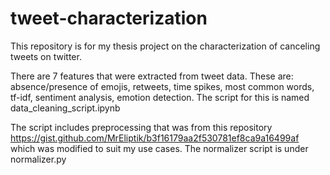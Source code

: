 # tweet-characterization

This repository is for my thesis project on the characterization of canceling tweets on twitter. 

There are 7 features that were extracted from tweet data. These are: absence/presence of emojis, retweets, time spikes, most common words, tf-idf, sentiment analysis, emotion detection. The script for this is named data_cleaning_script.ipynb

The script includes preprocessing that was from this repository https://gist.github.com/MrEliptik/b3f16179aa2f530781ef8ca9a16499af which was modified to suit my use cases. The normalizer script is under normalizer.py
